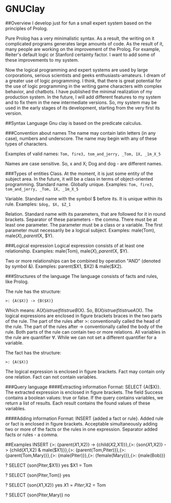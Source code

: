 # GNUClay
##Overview
I develop just for fun a small expert system based on the principles of Prolog.

Pure Prolog has a very minimalistic syntax.
As a result, the writing on it complicated programs generates large amounts of code.
As the result of it, many people are working on the improvement of the Prolog.
For example, Reiter's default logic or Stanford certainty factor.
I want to add some of these improvements to my system.

Now the logical programming and expert systems are used by large corporations, serious scientists and geeks enthusiasts-amateurs.
I dream of a greater use of logic programming.
I think, that there is great potential for the use of logic programming in the writing game characters with complex behavior, and chatbots.
I have published the minimal realization of my production system.
In the future, I will add different features to my system and to fix them in the new intermediate versions.
So, my system may be used in the early stages of its development, starting from the very first its version.

##Syntax
Language Gnu clay is based on the predicate calculus.

###Convention about names
The name may contain latin letters (in any case), numbers and underscore.
The name may begin with any of these types of characters.

Examples of valid names:
`Tom, fire3, tom_and_jerry, _Tom, 1X, _1m_X_5`

Names are case sensitive.
So, x and X; Dog and dog - are different names.

###Types of entities
Class. At the moment, it is just some entity of the subject area.
In the future, it will be a class in terms of object-oriented programming.
Standard name. Globally unique.
Examples: 
`Tom, fire3, tom_and_jerry, _Tom, 1X, _1m_X_5`

Variable. Standard name with the symbol $ before its. It is unique within its rule.
Examples: 
`$dog, $X, $Z_1`

Relation. Standard name with its parameters, that are followed for it in round brackets.
Separator of these parameters - the comma.
There must be at least one parameter.
The parameter must be a class or a variable.
The first parameter must necessarily be a logical subject.
Examples: male(Tom), male($X), parent($X, $Y).

###Logical expression
Logical expression consists of at least one relationship.
Examples: male(Tom), male($X), parent($X, $Y).

Two or more relationships can be combined by operation "AND" (denoted by symbol &).
Examples: parent($X1, $X2) & male($X2).

###Structures of the language
The language consists of facts and rules, like Prolog.

The rule has the structure:

`>: {A($X)} -> {B($X)}`

Which means: A($X) is true if it is true B($X).
So, B($X) is true if it is true A($X).
The logical expressions are enclosed in figure brackets braces in the two parts of the rule.
The part of the rules after >: conventionally called the head of the rule.
The part of the rules after -> conventionally called the body of the rule.
Both parts of the rule can contain two or more relations.
All variables in the rule are quantifier ∀.
While we can not set a different quantifier for a variable.

The fact has the structure:

`>: {A($X)}`

The logical expression is enclosed in figure brackets.
Fact may contain only one relation.
Fact can not contain variables.

###Query language
####Extracting information
Format: SELECT {A($X)}.
The extracted expression is enclosed in figure brackets.
The field Success contains a boolean values: true or false.
If the query contains variables, we return a list of results.
Each result contains the found values of these variables.

####Adding information
Format: INSERT {added a fact or rule}.
Added rule or fact is enclosed in figure brackets.
Acceptable simultaneously adding two or more of the facts or the rules in one expression.
Separator added facts or rules - a comma.

##Examples
INSERT {>: {parent($X1,$X2)} -> {child($X2,$X1)}},{>: {son($X1,$X2)} -> {child($X1,$X2) & male($X1)}},{>: {parent(Tom,Piter)}},{>: {parent(Tom,Mary)}},{>: {male(Piter)}},{>: {female(Mary)}},{>: {male(Bob)}}

? SELECT {son(Piter,$X1)}
yes
$X1 = Tom

? SELECT {son(Piter,Tom)}
yes

? SELECT {son($X1,$X2)}
yes
$X1 = Piter;$X2 = Tom

? SELECT {son(Piter,Mary)}
no